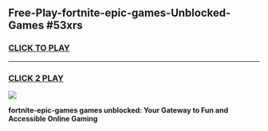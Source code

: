 
## Free-Play-fortnite-epic-games-Unblocked-Games #53xrs
<h3>
<a href="https://news.freeplayer.one?title=fortnite-epic-games&ref=8M">CLICK TO PLAY</a></h3>
<hr>

<h3>
<a href="https://news.freeplayer.one?title=fortnite-epic-games&ref=8M">CLICK 2 PLAY</a>
  
</h3>

<a href="https://news.freeplayer.one?title=fortnite-epic-games&ref=8M"><img src="https://clearcache.store/games.png"></a>


**fortnite-epic-games games unblocked: Your Gateway to Fun and Accessible Online Gaming**
